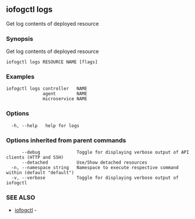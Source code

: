 ## iofogctl logs

Get log contents of deployed resource

### Synopsis

Get log contents of deployed resource

```
iofogctl logs RESOURCE NAME [flags]
```

### Examples

```
iofogctl logs controller   NAME
              agent        NAME
              microservice NAME
```

### Options

```
  -h, --help   help for logs
```

### Options inherited from parent commands

```
      --debug              Toggle for displaying verbose output of API clients (HTTP and SSH)
      --detached           Use/Show detached resources
  -n, --namespace string   Namespace to execute respective command within (default "default")
  -v, --verbose            Toggle for displaying verbose output of iofogctl
```

### SEE ALSO

* [iofogctl](iofogctl.md)	 - 


